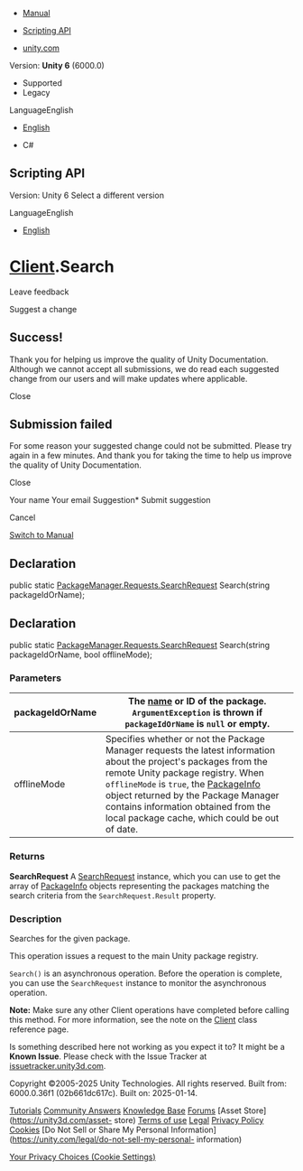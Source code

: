 [ ]()

  * [Manual](../Manual/index.html)
  * [Scripting API](../ScriptReference/index.html)

  * [unity.com](https://unity.com/)

Version: **Unity 6** (6000.0)

  * Supported
  * Legacy

LanguageEnglish

  * [English]()

  * C#

[ ](https://docs.unity3d.com)

## Scripting API

Version: Unity 6 Select a different version

LanguageEnglish

  * [English]()

#  [Client](PackageManager.Client.html).Search

Leave feedback

Suggest a change

## Success!

Thank you for helping us improve the quality of Unity Documentation. Although
we cannot accept all submissions, we do read each suggested change from our
users and will make updates where applicable.

Close

## Submission failed

For some reason your suggested change could not be submitted. Please <a>try
again</a> in a few minutes. And thank you for taking the time to help us
improve the quality of Unity Documentation.

Close

Your name Your email Suggestion* Submit suggestion

Cancel

[Switch to Manual](../Manual/class-PackageManager.html "Go to PackageManager
Component in the Manual")

## Declaration

public static
[PackageManager.Requests.SearchRequest](PackageManager.Requests.SearchRequest.html)
Search(string packageIdOrName);

## Declaration

public static
[PackageManager.Requests.SearchRequest](PackageManager.Requests.SearchRequest.html)
Search(string packageIdOrName, bool offlineMode);

### Parameters

packageIdOrName | The [name](../Manual/upm-manifestPkg.html#name.html) or ID of the package. `ArgumentException` is thrown if `packageIdOrName` is `null` or empty.   
---|---  
offlineMode | Specifies whether or not the Package Manager requests the latest information about the project's packages from the remote Unity package registry. When `offlineMode` is `true`, the [PackageInfo](PackageManager.PackageInfo.html) object returned by the Package Manager contains information obtained from the local package cache, which could be out of date.  
  
### Returns

**SearchRequest** A
[SearchRequest](PackageManager.Requests.SearchRequest.html) instance, which
you can use to get the array of [PackageInfo](PackageManager.PackageInfo.html)
objects representing the packages matching the search criteria from the
`SearchRequest.Result` property.

### Description

Searches for the given package.

This operation issues a request to the main Unity package registry.  
  
`Search()` is an asynchronous operation. Before the operation is complete, you
can use the `SearchRequest` instance to monitor the asynchronous operation.  
  
  
**Note:** Make sure any other Client operations have completed before calling
this method. For more information, see the note on the
[Client](PackageManager.Client.html) class reference page.

Is something described here not working as you expect it to? It might be a
**Known Issue**. Please check with the Issue Tracker at
[issuetracker.unity3d.com](https://issuetracker.unity3d.com).

Copyright ©2005-2025 Unity Technologies. All rights reserved. Built from:
6000.0.36f1 (02b661dc617c). Built on: 2025-01-14.

[Tutorials](https://unity3d.com/learn) [Community
Answers](https://answers.unity3d.com) [Knowledge
Base](https://support.unity3d.com/hc/en-us)
[Forums](https://forum.unity3d.com) [Asset Store](https://unity3d.com/asset-
store) [Terms of use](https://docs.unity3d.com/Manual/TermsOfUse.html)
[Legal](https://unity.com/legal) [Privacy
Policy](https://unity.com/legal/privacy-policy)
[Cookies](https://unity.com/legal/cookie-policy) [Do Not Sell or Share My
Personal Information](https://unity.com/legal/do-not-sell-my-personal-
information)

[Your Privacy Choices (Cookie Settings)](javascript:void\(0\);)

